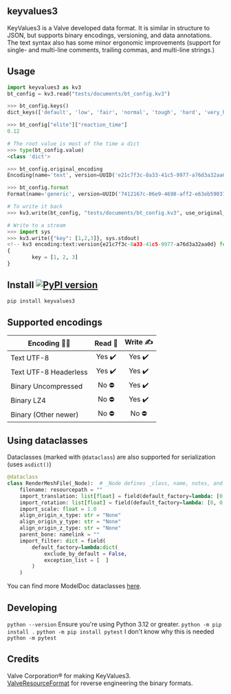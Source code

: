 ## keyvalues3
KeyValues3 is a Valve developed data format. It is similar in structure to JSON, but supports binary encodings, versioning, and data annotations. The text syntax also has some minor ergonomic improvements (support for single- and multi-line comments, trailing commas, and multi-line strings.)

## Usage
```py
import keyvalues3 as kv3
bt_config = kv3.read("tests/documents/bt_config.kv3")

>>> bt_config.keys()
dict_keys(['default', 'low', 'fair', 'normal', 'tough', 'hard', 'very_hard', 'expert', 'elite'])

>>> bt_config["elite"]["reaction_time"]
0.12
```

```py
# The root value is most of the time a dict
>>> type(bt_config.value)
<class 'dict'>

>>> bt_config.original_encoding
Encoding(name='text', version=UUID('e21c7f3c-8a33-41c5-9977-a76d3a32aa0d'))

>>> bt_config.format
Format(name='generic', version=UUID('7412167c-06e9-4698-aff2-e63eb59037e7'))

# To write it back
>>> kv3.write(bt_config, "tests/documents/bt_config.kv3", use_original_encoding=True)

# Write to a stream
>>> import sys
>>> kv3.write({"key": [1,2,3]}, sys.stdout)
<!-- kv3 encoding:text:version{e21c7f3c-8a33-41c5-9977-a76d3a32aa0d} format:generic:version{7412167c-06e9-4698-aff2-e63eb59037e7} -->
{
        key = [1, 2, 3]
}
```

## Install  [![PyPI version](https://badge.fury.io/py/keyvalues3.svg)](https://badge.fury.io/py/keyvalues3)
```bash
pip install keyvalues3
```

## Supported encodings
| Encoding 👩‍💻 | Read 📖 | Write ✍️ |
| ----------- | :-----: | :-------: |
| Text UTF-8 | Yes ✔️ | Yes ✔️ |
| Text UTF-8 Headerless | Yes ✔️ | Yes ✔️ |
| Binary Uncompressed | No ⛔ | Yes ✔️ |
| Binary LZ4 | No ⛔ | Yes ✔️ |
| Binary (Other newer) | No ⛔ | No ⛔ |

## Using dataclasses
Dataclasses (marked with `@dataclass`) are also supported for serialization (uses `asdict()`)
```py
@dataclass
class RenderMeshFile(_Node):  # _Node defines _class, name, notes, and children (+ helper methods)
    filename: resourcepath = ""
    import_translation: list[float] = field(default_factory=lambda: [0, 0, 0])
    import_rotation: list[float] = field(default_factory=lambda: [0, 0, 0])
    import_scale: float = 1.0
    align_origin_x_type: str = "None"
    align_origin_y_type: str = "None"
    align_origin_z_type: str = "None"
    parent_bone: namelink = ""
    import_filter: dict = field(
        default_factory=lambda:dict(
            exclude_by_default = False,
            exception_list = [  ]
        )
    )
```
You can find more ModelDoc dataclasses [here](https://github.com/kristiker/source1import/blob/6644b3133cc79b3c455cc91ab4259f3f0e27d797/utils/shared/modeldoc.py#L61-L88).

## Developing
`python --version` Ensure you're using Python 3.12 or greater.
`python -m pip install .`
`python -m pip install pytest` I don't know why this is needed
`python -m pytest`

## Credits
Valve Corporation® for making KeyValues3.  
[ValveResourceFormat](https://github.com/ValveResourceFormat/ValveResourceFormat/blob/master/ValveResourceFormat/Resource/ResourceTypes/BinaryKV3.cs) for reverse engineering the binary formats.
